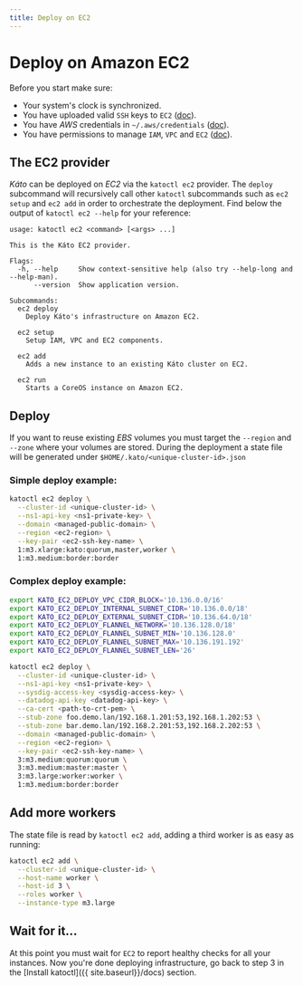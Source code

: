 ```yaml
---
title: Deploy on EC2
---
```


# Deploy on Amazon EC2

Before you start make sure:

- Your system's clock is synchronized.
- You have uploaded valid `SSH` keys to `EC2` ([doc](http://docs.aws.amazon.com/AWSEC2/latest/UserGuide/ec2-key-pairs.html)).
- You have *AWS* credentials in `~/.aws/credentials` ([doc](https://github.com/aws/aws-sdk-go/wiki/configuring-sdk#shared-credentials-file)).
- You have permissions to manage `IAM`, `VPC` and `EC2` ([doc](http://docs.aws.amazon.com/IAM/latest/UserGuide/access_permissions.html)).

## The EC2 provider

*Káto* can be deployed on *EC2* via the `katoctl ec2` provider. The `deploy` subcommand will recursively call other `katoctl` subcommands such as `ec2 setup` and `ec2 add` in order to orchestrate the deployment. Find below the output of `katoctl ec2 --help` for your reference:

```
usage: katoctl ec2 <command> [<args> ...]

This is the Káto EC2 provider.

Flags:
  -h, --help     Show context-sensitive help (also try --help-long and --help-man).
      --version  Show application version.

Subcommands:
  ec2 deploy
    Deploy Káto's infrastructure on Amazon EC2.

  ec2 setup
    Setup IAM, VPC and EC2 components.

  ec2 add
    Adds a new instance to an existing Káto cluster on EC2.

  ec2 run
    Starts a CoreOS instance on Amazon EC2.
```

## Deploy

If you want to reuse existing *EBS* volumes you must target the `--region` and `--zone` where your volumes are stored. During the deployment a state file will be generated under `$HOME/.kato/<unique-cluster-id>.json`

### Simple deploy example:
```bash
katoctl ec2 deploy \
  --cluster-id <unique-cluster-id> \
  --ns1-api-key <ns1-private-key> \
  --domain <managed-public-domain> \
  --region <ec2-region> \
  --key-pair <ec2-ssh-key-name> \
  1:m3.xlarge:kato:quorum,master,worker \
  1:m3.medium:border:border
```

### Complex deploy example:
```bash
export KATO_EC2_DEPLOY_VPC_CIDR_BLOCK='10.136.0.0/16'
export KATO_EC2_DEPLOY_INTERNAL_SUBNET_CIDR='10.136.0.0/18'
export KATO_EC2_DEPLOY_EXTERNAL_SUBNET_CIDR='10.136.64.0/18'
export KATO_EC2_DEPLOY_FLANNEL_NETWORK='10.136.128.0/18'
export KATO_EC2_DEPLOY_FLANNEL_SUBNET_MIN='10.136.128.0'
export KATO_EC2_DEPLOY_FLANNEL_SUBNET_MAX='10.136.191.192'
export KATO_EC2_DEPLOY_FLANNEL_SUBNET_LEN='26'

katoctl ec2 deploy \
  --cluster-id <unique-cluster-id> \
  --ns1-api-key <ns1-private-key> \
  --sysdig-access-key <sysdig-access-key> \
  --datadog-api-key <datadog-api-key> \
  --ca-cert <path-to-crt-pem> \
  --stub-zone foo.demo.lan/192.168.1.201:53,192.168.1.202:53 \
  --stub-zone bar.demo.lan/192.168.2.201:53,192.168.2.202:53 \
  --domain <managed-public-domain> \
  --region <ec2-region> \
  --key-pair <ec2-ssh-key-name> \
  3:m3.medium:quorum:quorum \
  3:m3.medium:master:master \
  3:m3.large:worker:worker \
  1:m3.medium:border:border
```

## Add more workers

The state file is read by `katoctl ec2 add`, adding a third worker is as easy as running:

```bash
katoctl ec2 add \
  --cluster-id <unique-cluster-id> \
  --host-name worker \
  --host-id 3 \
  --roles worker \
  --instance-type m3.large
```

## Wait for it...
At this point you must wait for `EC2` to report healthy checks for all your instances. Now you're done deploying infrastructure, go back to step 3 in the [Install katoctl]({{ site.baseurl}}/docs) section.
